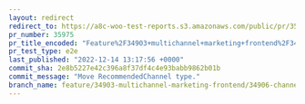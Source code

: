 ```yaml
---
layout: redirect
redirect_to: https://a8c-woo-test-reports.s3.amazonaws.com/public/pr/35975/e2e/index.html
pr_number: 35975
pr_title_encoded: "Feature%2F34903+multichannel+marketing+frontend%2F34906+channels+card"
pr_test_type: e2e
last_published: "2022-12-14 13:17:56 +0000"
commit_sha: 2e8b5227e42c396a8f37df4c4e93babb9862b01b
commit_message: "Move RecommendedChannel type."
branch_name: feature/34903-multichannel-marketing-frontend/34906-channels-card
---
```

